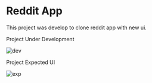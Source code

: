 # Reddit App

This project was develop to clone reddit app with new ui.

Project Under Development

![dev](https://i.postimg.cc/Dw561wWJ/299747079-1323124954759406-498777881367387075-n.png)

Project Expected UI

![exp](https://cdn.dribbble.com/users/2145747/screenshots/15717640/media/eec3c6ad9faa801dab25b5358077dd6a.jpg?compress=1&resize=1000x750&vertical=top)